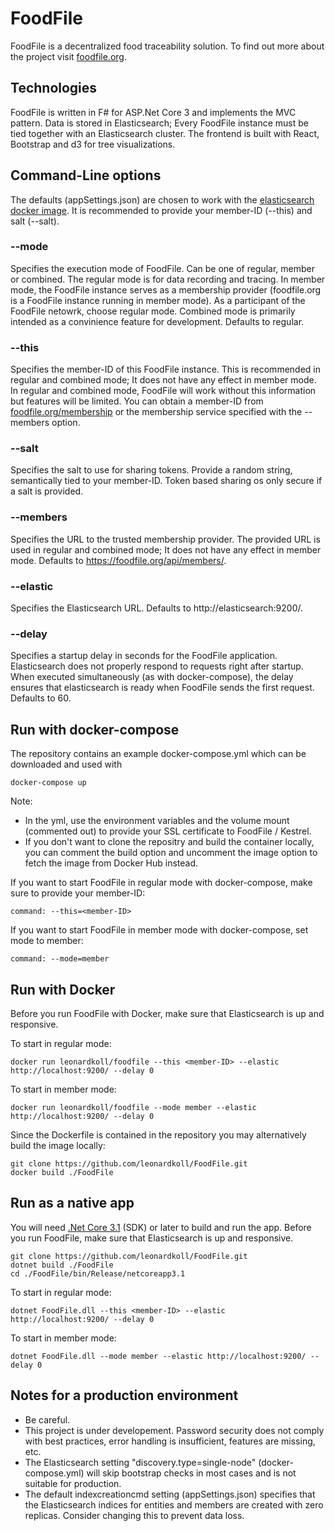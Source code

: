 # FoodFile
FoodFile is a decentralized food traceability solution. To find out more about the project visit [foodfile.org](https://foodfile.org).

## Technologies
FoodFile is written in F# for ASP.Net Core 3 and implements the MVC pattern. Data is stored in Elasticsearch; Every FoodFile instance must be tied together with an Elasticsearch cluster.
The frontend is built with React, Bootstrap and d3 for tree visualizations.

## Command-Line options
The defaults (appSettings.json) are chosen to work with the [elasticsearch docker image](https://hub.docker.com/_/elasticsearch). It is recommended to provide your member-ID (--this) and salt (--salt).

### --mode
Specifies the execution mode of FoodFile. Can be one of regular, member or combined. The regular mode is for data recording and tracing. In member mode, the FoodFile instance serves as a membership provider (foodfile.org is a FoodFile instance running in member mode). As a participant of the FoodFile netowrk, choose regular mode. Combined mode is primarily intended as a convinience feature for development. Defaults to regular.

### --this
Specifies the member-ID of this FoodFile instance. This is recommended in regular and combined mode; It does not have any effect in member mode. In regular and combined mode, FoodFile will work without this information but features will be limited. You can obtain a member-ID from [foodfile.org/membership](https://foodfile.org/membership) or the membership service specified with the --members option.

### --salt
Specifies the salt to use for sharing tokens. Provide a random string, semantically tied to your member-ID. Token based sharing os only secure if a salt is provided.

### --members
Specifies the URL to the trusted membership provider. The provided URL is used in regular and combined mode; It does not have any effect in member mode. Defaults to https://foodfile.org/api/members/.

### --elastic
Specifies the Elasticsearch URL. Defaults to http://elasticsearch:9200/.

### --delay
Specifies a startup delay in seconds for the FoodFile application. Elasticsearch does not properly respond to requests right after startup. When executed simultaneously (as with docker-compose), the delay ensures that elasticsearch is ready when FoodFile sends the first request. Defaults to 60.

## Run with docker-compose

The repository contains an example docker-compose.yml which can be downloaded and used with
```
docker-compose up
```
Note:
* In the yml, use the environment variables and the volume mount (commented out) to provide your SSL certificate to FoodFile / Kestrel.
* If you don't want to clone the repositry and build the container locally, you can comment the build option and uncomment the image option to fetch the image from Docker Hub instead.

If you want to start FoodFile in regular mode with docker-compose, make sure to provide your member-ID:
```
command: --this=<member-ID>
```
If you want to start FoodFile in member mode with docker-compose, set mode to member:
```
command: --mode=member
```

## Run with Docker
Before you run FoodFile with Docker, make sure that Elasticsearch is up and responsive.

To start in regular mode:
```
docker run leonardkoll/foodfile --this <member-ID> --elastic http://localhost:9200/ --delay 0
```

To start in member mode:
```
docker run leonardkoll/foodfile --mode member --elastic http://localhost:9200/ --delay 0
```

Since the Dockerfile is contained in the repository you may alternatively build the image locally:
```
git clone https://github.com/leonardkoll/FoodFile.git
docker build ./FoodFile
```

## Run as a native app
You will need [.Net Core 3.1](https://dotnet.microsoft.com/download/dotnet-core/3.1) (SDK) or later to build and run the app. Before you run FoodFile, make sure that Elasticsearch is up and responsive.
```
git clone https://github.com/leonardkoll/FoodFile.git
dotnet build ./FoodFile
cd ./FoodFile/bin/Release/netcoreapp3.1
```

To start in regular mode:
```
dotnet FoodFile.dll --this <member-ID> --elastic http://localhost:9200/ --delay 0
```

To start in member mode:
```
dotnet FoodFile.dll --mode member --elastic http://localhost:9200/ --delay 0
```

## Notes for a production environment
* Be careful.
* This project is under developement. Password security does not comply with best practices, error handling is insufficient, features are missing, etc.
* The Elasticsearch setting "discovery.type=single-node" (docker-compose.yml) will skip bootstrap checks in most cases and is not suitable for production.
* The default indexcreationcmd setting (appSettings.json) specifies that the Elasticsearch indices for entities and members are created with zero replicas. Consider changing this to prevent data loss.
